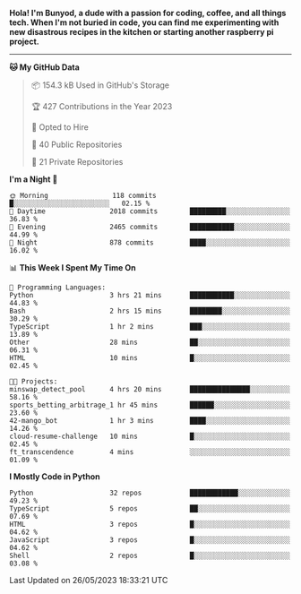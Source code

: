 <p>
<b>Hola! I'm Bunyod, a dude with a passion for coding, coffee, and all things tech. When I'm not buried in code, you can find me experimenting with new disastrous recipes in the kitchen or starting another raspberry pi project.</b>
</p>

---

<!--START_SECTION:waka-->
**🐱 My GitHub Data** 

> 📦 154.3 kB Used in GitHub's Storage 
 > 
> 🏆 427 Contributions in the Year 2023
 > 
> 💼 Opted to Hire
 > 
> 📜 40 Public Repositories 
 > 
> 🔑 21 Private Repositories 
 > 
**I'm a Night 🦉** 

```text
🌞 Morning                118 commits         █░░░░░░░░░░░░░░░░░░░░░░░░   02.15 % 
🌆 Daytime                2018 commits        █████████░░░░░░░░░░░░░░░░   36.83 % 
🌃 Evening                2465 commits        ███████████░░░░░░░░░░░░░░   44.99 % 
🌙 Night                  878 commits         ████░░░░░░░░░░░░░░░░░░░░░   16.02 % 
```


📊 **This Week I Spent My Time On** 

```text
💬 Programming Languages: 
Python                   3 hrs 21 mins       ███████████░░░░░░░░░░░░░░   44.83 % 
Bash                     2 hrs 15 mins       ████████░░░░░░░░░░░░░░░░░   30.29 % 
TypeScript               1 hr 2 mins         ███░░░░░░░░░░░░░░░░░░░░░░   13.89 % 
Other                    28 mins             ██░░░░░░░░░░░░░░░░░░░░░░░   06.31 % 
HTML                     10 mins             █░░░░░░░░░░░░░░░░░░░░░░░░   02.45 % 

🐱‍💻 Projects: 
minswap_detect_pool      4 hrs 20 mins       ███████████████░░░░░░░░░░   58.16 % 
sports_betting_arbitrage_1 hr 45 mins        ██████░░░░░░░░░░░░░░░░░░░   23.60 % 
42-mango_bot             1 hr 3 mins         ████░░░░░░░░░░░░░░░░░░░░░   14.26 % 
cloud-resume-challenge   10 mins             █░░░░░░░░░░░░░░░░░░░░░░░░   02.45 % 
ft_transcendence         4 mins              ░░░░░░░░░░░░░░░░░░░░░░░░░   01.09 % 
```

**I Mostly Code in Python** 

```text
Python                   32 repos            ████████████░░░░░░░░░░░░░   49.23 % 
TypeScript               5 repos             ██░░░░░░░░░░░░░░░░░░░░░░░   07.69 % 
HTML                     3 repos             █░░░░░░░░░░░░░░░░░░░░░░░░   04.62 % 
JavaScript               3 repos             █░░░░░░░░░░░░░░░░░░░░░░░░   04.62 % 
Shell                    2 repos             █░░░░░░░░░░░░░░░░░░░░░░░░   03.08 % 
```




 Last Updated on 26/05/2023 18:33:21 UTC
<!--END_SECTION:waka-->
